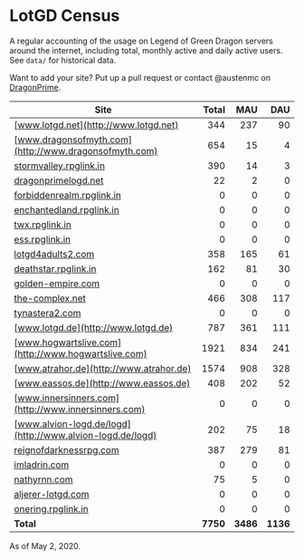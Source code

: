 # LotGD Census
A regular accounting of the usage on Legend of Green Dragon servers around the internet, including total, monthly active and daily active users. See `data/` for historical data.

Want to add your site? Put up a pull request or contact @austenmc on [DragonPrime](http://dragonprime.net).


Site | Total | MAU | DAU
--- | ---:| ---:| ---:
[www.lotgd.net](http://www.lotgd.net)|344|237|90
[www.dragonsofmyth.com](http://www.dragonsofmyth.com)|654|15|4
[stormvalley.rpglink.in](http://stormvalley.rpglink.in)|390|14|3
[dragonprimelogd.net](http://dragonprimelogd.net)|22|2|0
[forbiddenrealm.rpglink.in](http://forbiddenrealm.rpglink.in)|0|0|0
[enchantedland.rpglink.in](http://enchantedland.rpglink.in)|0|0|0
[twx.rpglink.in](http://twx.rpglink.in)|0|0|0
[ess.rpglink.in](http://ess.rpglink.in)|0|0|0
[lotgd4adults2.com](http://lotgd4adults2.com)|358|165|61
[deathstar.rpglink.in](http://deathstar.rpglink.in)|162|81|30
[golden-empire.com](http://golden-empire.com)|0|0|0
[the-complex.net](http://the-complex.net)|466|308|117
[tynastera2.com](http://tynastera2.com)|0|0|0
[www.lotgd.de](http://www.lotgd.de)|787|361|111
[www.hogwartslive.com](http://www.hogwartslive.com)|1921|834|241
[www.atrahor.de](http://www.atrahor.de)|1574|908|328
[www.eassos.de](http://www.eassos.de)|408|202|52
[www.innersinners.com](http://www.innersinners.com)|0|0|0
[www.alvion-logd.de/logd](http://www.alvion-logd.de/logd)|202|75|18
[reignofdarknessrpg.com](http://reignofdarknessrpg.com)|387|279|81
[imladrin.com](http://imladrin.com)|0|0|0
[nathyrnn.com](http://nathyrnn.com)|75|5|0
[aljerer-lotgd.com](http://aljerer-lotgd.com)|0|0|0
[onering.rpglink.in](http://onering.rpglink.in)|0|0|0
**Total**|**7750**|**3486**|**1136**

As of May 2, 2020.
